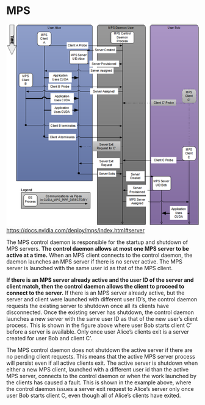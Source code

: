 # MPS
![MPS control daemon, MPS server, and MPS clients](mps.png)  
https://docs.nvidia.com/deploy/mps/index.html#server  

The MPS control daemon is responsible for the startup and shutdown of MPS servers. **The control daemon allows at most one MPS server to be active at a time.** When an MPS client connects to the control daemon, the daemon launches an MPS server if there is no server active. The MPS server is launched with the same user id as that of the MPS client.

**If there is an MPS server already active and the user ID of the server and client match, then the control daemon allows the client to proceed to connect to the server.** If there is an MPS server already active, but the server and client were launched with different user ID’s, the control daemon requests the existing server to shutdown once all its clients have disconnected. Once the existing server has shutdown, the control daemon launches a new server with the same user ID as that of the new user’s client process. This is shown in the figure above where user Bob starts client C’ before a server is available. Only once user Alice’s clients exit is a server created for user Bob and client C’.

The MPS control daemon does not shutdown the active server if there are no pending client requests. This means that the active MPS server process will persist even if all active clients exit. The active server is shutdown when either a new MPS client, launched with a different user id than the active MPS server, connects to the control daemon or when the work launched by the clients has caused a fault. This is shown in the example above, where the control daemon issues a server exit request to Alice’s server only once user Bob starts client C, even though all of Alice’s clients have exited.
